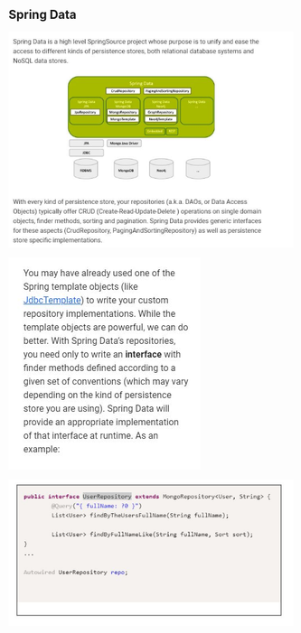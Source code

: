 ## Spring Data

![](https://github.com/peothach/Spring-Framework/blob/master/image/SpringData_v1.JPG)

![](https://github.com/peothach/Spring-Framework/blob/master/image/SpringData_v2.JPG)

![](https://github.com/peothach/Spring-Framework/blob/master/image/SpringData_v3.JPG)


